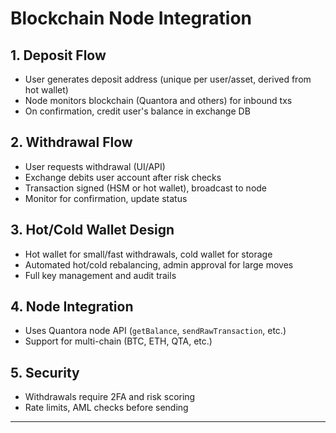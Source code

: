 # Blockchain Node Integration

## 1. Deposit Flow

- User generates deposit address (unique per user/asset, derived from hot wallet)
- Node monitors blockchain (Quantora and others) for inbound txs
- On confirmation, credit user's balance in exchange DB

## 2. Withdrawal Flow

- User requests withdrawal (UI/API)
- Exchange debits user account after risk checks
- Transaction signed (HSM or hot wallet), broadcast to node
- Monitor for confirmation, update status

## 3. Hot/Cold Wallet Design

- Hot wallet for small/fast withdrawals, cold wallet for storage
- Automated hot/cold rebalancing, admin approval for large moves
- Full key management and audit trails

## 4. Node Integration

- Uses Quantora node API (`getBalance`, `sendRawTransaction`, etc.)
- Support for multi-chain (BTC, ETH, QTA, etc.)

## 5. Security

- Withdrawals require 2FA and risk scoring
- Rate limits, AML checks before sending

---